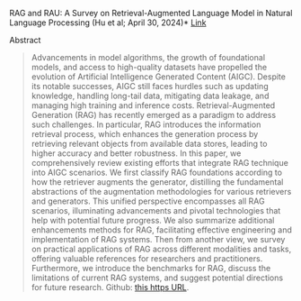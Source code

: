 RAG and RAU: A Survey on Retrieval-Augmented Language Model in Natural Language Processing (Hu et al; April 30, 2024)* [Link](https://arxiv.org/abs/2404.19543)

Abstract
> Advancements in model algorithms, the growth of foundational models, and access to high-quality datasets have propelled the evolution of Artificial Intelligence Generated Content (AIGC). Despite its notable successes, AIGC still faces hurdles such as updating knowledge, handling long-tail data, mitigating data leakage, and managing high training and inference costs. Retrieval-Augmented Generation (RAG) has recently emerged as a paradigm to address such challenges. In particular, RAG introduces the information retrieval process, which enhances the generation process by retrieving relevant objects from available data stores, leading to higher accuracy and better robustness. In this paper, we comprehensively review existing efforts that integrate RAG technique into AIGC scenarios. We first classify RAG foundations according to how the retriever augments the generator, distilling the fundamental abstractions of the augmentation methodologies for various retrievers and generators. This unified perspective encompasses all RAG scenarios, illuminating advancements and pivotal technologies that help with potential future progress. We also summarize additional enhancements methods for RAG, facilitating effective engineering and implementation of RAG systems. Then from another view, we survey on practical applications of RAG across different modalities and tasks, offering valuable references for researchers and practitioners. Furthermore, we introduce the benchmarks for RAG, discuss the limitations of current RAG systems, and suggest potential directions for future research. Github: [this https URL](https://github.com/PKU-DAIR/RAG-Survey).